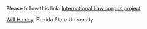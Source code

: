 Please follow this link: [International Law corpus project](https://whanley.github.io/international-law/)

[Will Hanley](https://orcid.org/0000-0002-1832-6805), Florida State University
